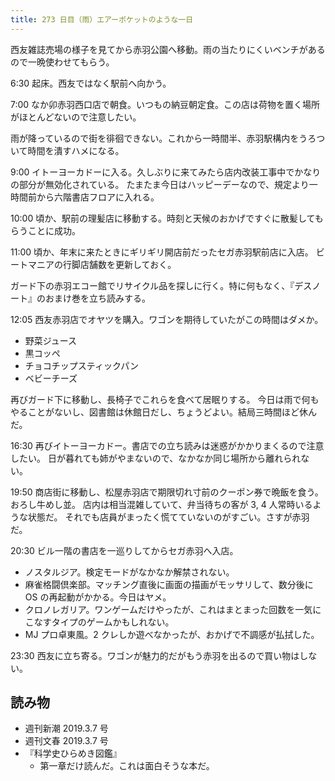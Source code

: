 ```yaml
---
title: 273 日目（雨）エアーポケットのような一日
---
```


西友雑誌売場の様子を見てから赤羽公園へ移動。雨の当たりにくいベンチがあるので一晩使わせてもらう。

6:30 起床。西友ではなく駅前へ向かう。

7:00 なか卯赤羽西口店で朝食。いつもの納豆朝定食。この店は荷物を置く場所がほとんどないので注意したい。

雨が降っているので街を徘徊できない。これから一時間半、赤羽駅構内をうろついて時間を潰すハメになる。

9:00 イトーヨーカドーに入る。久しぶりに来てみたら店内改装工事中でかなりの部分が無効化されている。
たまたま今日はハッピーデーなので、規定より一時間前から六階書店フロアに入れる。

10:00 頃か、駅前の理髪店に移動する。時刻と天候のおかげですぐに散髪してもらうことに成功。

11:00 頃か、年末に来たときにギリギリ開店前だったセガ赤羽駅前店に入店。
ビートマニアの行脚店舗数を更新しておく。

ガード下の赤羽エコー館でリサイクル品を探しに行く。特に何もなく、『デスノート』のおまけ巻を立ち読みする。

12:05 西友赤羽店でオヤツを購入。ワゴンを期待していたがこの時間はダメか。

* 野菜ジュース
* 黒コッペ
* チョコチップスティックパン
* ベビーチーズ

再びガード下に移動し、長椅子でこれらを食べて居眠りする。
今日は雨で何もやることがないし、図書館は休館日だし、ちょうどよい。結局三時間ほど休んだ。

16:30 再びイトーヨーカドー。書店での立ち読みは迷惑がかかりまくるので注意したい。
日が暮れても姉がやまないので、なかなか同じ場所から離れられない。

19:50 商店街に移動し、松屋赤羽店で期限切れ寸前のクーポン券で晩飯を食う。おろし牛めし並。
店内は相当混雑していて、弁当待ちの客が 3, 4 人常時いるような状態だ。
それでも店員がまったく慌てていないのがすごい。さすが赤羽だ。

20:30 ビル一階の書店を一巡りしてからセガ赤羽へ入店。

* ノスタルジア。検定モードがなかなか解禁されない。
* 麻雀格闘倶楽部。マッチング直後に画面の描画がモッサリして、数分後に OS の再起動がかかる。今日はヤメ。
* クロノレガリア。ワンゲームだけやったが、これはまとまった回数を一気にこなすタイプのゲームかもしれない。
* MJ プロ卓東風。2 クレしか遊べなかったが、おかげで不調感が払拭した。

23:30 西友に立ち寄る。ワゴンが魅力的だがもう赤羽を出るので買い物はしない。

## 読み物

* 週刊新潮 2019.3.7 号
* 週刊文春 2019.3.7 号
* 『科学史ひらめき図鑑』
  * 第一章だけ読んだ。これは面白そうな本だ。

